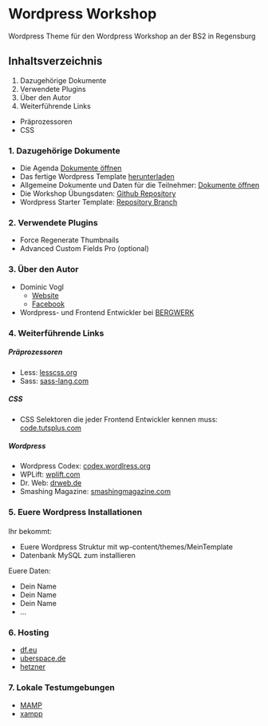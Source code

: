 # Wordpress Workshop
Wordpress Theme für den Wordpress Workshop an der BS2 in Regensburg

## Inhaltsverzeichnis
1. Dazugehörige Dokumente
2. Verwendete Plugins
3. Über den Autor
4. Weiterführende Links
  * Präprozessoren
  * CSS

### 1. Dazugehörige Dokumente
* Die Agenda [Dokumente öffnen](https://www.dropbox.com/sh/0st5j2rgq3tfh7k/AAAOn2GOFXmse7F3MQnrqlxMa?dl=0)
* Das fertige Wordpress Template [herunterladen](https://github.com/dvcccc/wp_workshop_template/archive/master.zip)
* Allgemeine Dokumente und Daten für die Teilnehmer: [Dokumente öffnen](https://www.dropbox.com/sh/0st5j2rgq3tfh7k/AAAOn2GOFXmse7F3MQnrqlxMa?dl=0)
* Die Workshop Übungsdaten: [Github Repository](https://github.com/dvcccc/wp_workshop_practice)
* Wordpress Starter Template: [Repository Branch](https://github.com/dvcccc/wp_workshop_template/tree/starter-template)

### 2. Verwendete Plugins

* Force Regenerate Thumbnails
* Advanced Custom Fields Pro (optional)

### 3. Über den Autor

* Dominic Vogl
    * [Website](http://www.cat-ia.de)
    * [Facebook](https://www.facebook.com/dominic.vogl)  
* Wordpress- und Frontend Entwickler bei [BERGWERK](https://www.bergwerk.ag)

### 4. Weiterführende Links

##### Präprozessoren
* Less: [lesscss.org](http://lesscss.org/)
* Sass: [sass-lang.com](http://sass-lang.com/)

##### CSS
* CSS Selektoren die jeder Frontend Entwickler kennen muss: [code.tutsplus.com](http://code.tutsplus.com/tutorials/the-30-css-selectors-you-must-memorize--net-16048)

##### Wordpress
* Wordpress Codex: [codex.wordlress.org](https://codex.wordpress.org/)
* WPLift: [wplift.com](http://wplift.com/)
* Dr. Web: [drweb.de](http://www.drweb.de/magazin/category/wordpress/)
* Smashing Magazine: [smashingmagazine.com](http://www.smashingmagazine.com/category/wordpress/)

### 5. Euere Wordpress Installationen

####
Ihr bekommt:
* Euere Wordpress Struktur mit wp-content/themes/MeinTemplate
* Datenbank MySQL zum installieren

Euere Daten:
* Dein Name
* Dein Name
* Dein Name
* ...

### 6. Hosting

* [df.eu](https://www.df.eu/de/webhosting/my-home-plus/)
* [uberspace.de](https://uberspace.de/)
* [hetzner](https://www.hetzner.de/hosting/produkte_webspace/level1)

### 7. Lokale Testumgebungen
* [MAMP](https://www.mamp.info/de/)
* [xampp](https://www.apachefriends.org/de/index.html)
